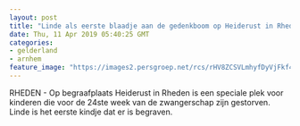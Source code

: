 ```yaml
---
layout: post
title: "Linde als eerste blaadje aan de gedenkboom op Heiderust in Rheden"
date: Thu, 11 Apr 2019 05:40:25 GMT
categories: 
- gelderland 
- arnhem 
feature_image: "https://images2.persgroep.net/rcs/rHV8ZCSVLmhyfDyVjFkf4MBg5T8/diocontent/145230687/_fitwidth/400/?appId=21791a8992982cd8da851550a453bd7f&quality=0.7"
---
```


RHEDEN - Op begraafplaats Heiderust in Rheden is een speciale plek voor kinderen die voor de 24ste week van de zwangerschap zijn gestorven. Linde is het eerste kindje dat er is begraven.
